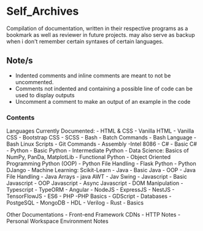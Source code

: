 # Self_Archives
Compilation of documentation, written in their respective programs as a bookmark as well as reviewer in future projects.
may also serve as backup when i don't remember certain syntaxes of certain languages.

## Note/s
- Indented comments and inline comments are meant to not be uncommented. 
- Comments not indented and containing a possible line of code can be used to display outputs
- Uncomment a comment to make an output of an example in the code

### Contents
Languages Currently Documented:
    - HTML & CSS
        - Vanilla HTML
        - Vanilla CSS
        - Bootstrap CSS
        - SCSS
    - Bash
        - Batch Commands
        - Bash Language
        - Bash Linux Scripts
        - Git Commands
    - Assembly
        -Intel 8086
    - C#
        - Basic C#
    - Python
        - Basic Python
        - Intermediate Python
        - Data Science: Basics of NumPy, PanDa, MatplotLib
        - Functional Python
        - Object Oriented Programming Python (OOP)
        - Python File Handling
        - Flask Python
        - Python DJango
        - Machine Learning: Scikit-Learn
    - Java 
        - Basic Java
        - OOP
        - Java File Handling
        - Java Arrays
        - java AWT
        - Jav Swing
    - Javascript
        - Basic Javascript
            - OOP Javascript
            - Async Javascript
            - DOM Manipulation
            - Typescript
                - TypeORM
                - Angular
            - NodeJS
                - ExpressJS
                - NestJS
            - TensorFlowJS
        - ES6 
    - PHP
        -PHP Basics
    - GDScript
    - Databases 
        - PostgeSQL
        - MongoDB
    - HDL
        - Verilog
    - Rust
        - Basics

Other Documentations
    - Front-end Framework CDNs
    - HTTP Notes
    - Personal Workspace Environment Notes
